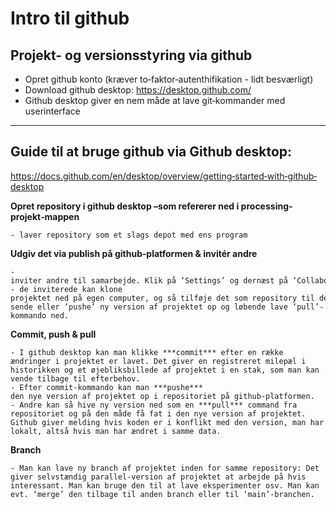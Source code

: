 # Intro til github
## Projekt- og versionsstyring via github

- Opret github konto (kræver to‐faktor‐autenthifikation - lidt besværligt)
- Download github desktop: https://desktop.github.com/
- Github desktop giver en nem måde at lave git‐kommander med userinterface

-------------------------------------------------------------------------------------

## Guide til at bruge github via Github desktop: 

https://docs.github.com/en/desktop/overview/getting‐started‐with‐github‐desktop

**Opret repository i github desktop –som refererer ned i processing‐projekt‐mappen** 
    
    - laver repository som et slags depot med ens program

**Udgiv det via publish på github‐platformen & invitér andre**
    
    ‐ inviter andre til samarbejde. Klik på ‘Settings’ og dernæst på ‘Collaborators’ og inviter via mail
    ‐ de inviterede kan klone projektet ned på egen computer, og så tilføje det som repository til deres github desktop program. Derfra kan de  sende eller ‘pushe’ ny version af projektet op og løbende lave ‘pull’‐kommando ned.

**Commit, push & pull**
    
    - I github desktop kan man klikke ***commit*** efter en række ændringer i projektet er lavet. Det giver en registreret milepæl i historikken og et øjebliksbillede af projektet i en stak, som man kan vende tilbage til efterbehov.
    - Efter commit‐kommando kan man ***pushe*** den nye version af projektet op i repositoriet på github‐platformen. 
    - Andre kan så hive ny version ned som en ***pull*** command fra repositoriet og på den måde få fat i den nye version af projektet. Github giver melding hvis koden er i konflikt med den version, man har lokalt, altså hvis man har ændret i samme data.

**Branch**
    
    - Man kan lave ny branch af projektet inden for samme repository: Det giver selvstændig parallel‐version af projektet at arbejde på hvis interessant. Man kan bruge den til at lave eksperimenter osv. Man kan evt. ‘merge’ den tilbage til anden branch eller til ‘main’‐branchen.